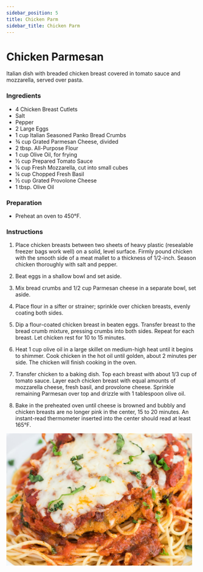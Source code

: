 ```yaml
---
sidebar_position: 5
title: Chicken Parm
sidebar_title: Chicken Parm
---
```


# Chicken Parmesan
Italian dish with breaded chicken breast covered in tomato sauce and mozzarella, served over pasta.

### Ingredients
- 4 Chicken Breast Cutlets 
- Salt
- Pepper 
- 2 Large Eggs
- 1 cup Italian Seasoned Panko Bread Crumbs
- ¾ cup Grated Parmesan Cheese, divided
- 2 tbsp. All-Purpose Flour
- 1 cup Olive Oil, for frying
- ½ cup Prepared Tomato Sauce
- ¼ cup Fresh Mozzarella, cut into small cubes
- ¼ cup Chopped Fresh Basil
- ½ cup Grated Provolone Cheese
- 1 tbsp. Olive Oil

### Preparation
- Preheat an oven to 450°F.

### Instructions
1. Place chicken breasts between two sheets of heavy plastic (resealable freezer bags work well) on a solid, level surface. Firmly pound chicken with the smooth side of a meat mallet to a thickness of 1/2-inch. Season chicken thoroughly with salt and pepper.

2. Beat eggs in a shallow bowl and set aside.

3. Mix bread crumbs and 1/2 cup Parmesan cheese in a separate bowl, set aside.

4. Place flour in a sifter or strainer; sprinkle over chicken breasts, evenly coating both sides.

5. Dip a flour-coated chicken breast in beaten eggs. Transfer breast to the bread crumb mixture, pressing crumbs into both sides. Repeat for each breast. Let chicken rest for 10 to 15 minutes.

6. Heat 1 cup olive oil in a large skillet on medium-high heat until it begins to shimmer. Cook chicken in the hot oil until golden, about 2 minutes per side. The chicken will finish cooking in the oven.

7. Transfer chicken to a baking dish. Top each breast with about 1/3 cup of tomato sauce. Layer each chicken breast with equal amounts of mozzarella cheese, fresh basil, and provolone cheese. Sprinkle remaining Parmesan over top and drizzle with 1 tablespoon olive oil.

8. Bake in the preheated oven until cheese is browned and bubbly and chicken breasts are no longer pink in the center, 15 to 20 minutes. An instant-read thermometer inserted into the center should read at least 165°F.

![Chicken Parm](./chicken-parm.png)
